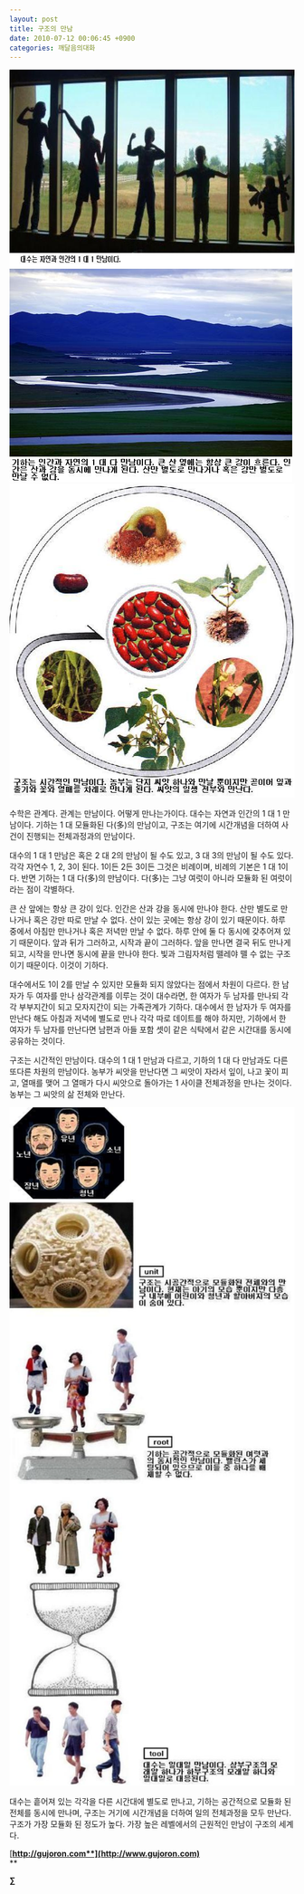 ```yaml
---
layout: post
title: 구조의 만남
date: 2010-07-12 00:06:45 +0900
categories: 깨달음의대화
---
```

<IMG alt=za.JPG src="files/attach/images/198/870/103/za.JPG" width=700 height=349>  
  
<IMG alt=zb.JPG src="files/attach/images/198/870/103/zb.JPG" width=500 height=377>  
  
<IMG alt=zc.JPG src="files/attach/images/198/870/103/zc.JPG" width=515 height=555>   





  


  


수학은 관계다. 관계는 만남이다. 어떻게 만나는가이다. 대수는 자연과 인간의 1 대 1 만남이다. 기하는 1 대 모듈화된 다(多)의 만남이고, 구조는 여기에 시간개념을 더하여 사건이 진행되는 전체과정과의 만남이다. 



대수의 1 대 1 만남은 혹은 2 대 2의 만남이 될 수도 있고, 3 대 3의 만남이 될 수도 있다. 각각 자연수 1, 2, 3이 된다. 1이든 2든 3이든 그것은 비례이며, 비례의 기본은 1 대 1이다. 반면 기하는 1 대 다(多)의 만남이다. 다(多)는 그냥 여럿이 아니라 모듈화 된 여럿이라는 점이 각별하다. 



큰 산 앞에는 항상 큰 강이 있다. 인간은 산과 강을 동시에 만나야 한다. 산만 별도로 만나거나 혹은 강만 따로 만날 수 없다. 산이 있는 곳에는 항상 강이 있기 때문이다. 하루 중에서 아침만 만나거나 혹은 저녁만 만날 수 없다. 하루 안에 둘 다 동시에 갖추어져 있기 때문이다. 앞과 뒤가 그러하고, 시작과 끝이 그러하다. 앞을 만나면 결국 뒤도 만나게 되고, 시작을 만나면 동시에 끝을 만나야 한다. 빛과 그림자처럼 뗄레야 뗄 수 없는 구조이기 때문이다. 이것이 기하다.



대수에서도 1이 2를 만날 수 있지만 모듈화 되지 않았다는 점에서 차원이 다르다. 한 남자가 두 여자를 만나 삼각관계를 이루는 것이 대수라면, 한 여자가 두 남자를 만나되 각각 부부지간이 되고 모자지간이 되는 가족관계가 기하다. 대수에서 한 남자가 두 여자를 만난다 해도 아침과 저녁에 별도로 만나 각각 따로 데이트를 해야 하지만, 기하에서 한 여자가 두 남자를 만난다면 남편과 아들 포함 셋이 같은 식탁에서 같은 시간대를 동시에 공유하는 것이다. 



구조는 시간적인 만남이다. 대수의 1 대 1 만남과 다르고, 기하의 1 대 다 만남과도 다른 또다른 차원의 만남이다. 농부가 씨앗을 만난다면 그 씨앗이 자라서 잎이, 나고 꽃이 피고, 열매를 맺어 그 열매가 다시 씨앗으로 돌아가는 1 사이클 전체과정을 만나는 것이다. 농부는 그 씨앗의 삶 전체와 만난다.   
  
  


<IMG alt=zd.JPG src="files/attach/images/198/870/103/zd.JPG" width=527 height=1199>

대수는 흩어져 있는 각각을 다른 시간대에 별도로 만나고, 기하는 공간적으로 모듈화 된 전체를 동시에 만나며, 구조는 거기에 시간개념을 더하여 일의 전체과정을 모두 만난다. 구조가 가장 모듈화 된 정도가 높다. 가장 높은 레벨에서의 근원적인 만남이 구조의 세계다. 







[**http://gujoron.com**](http://www.gujoron.com)**  
** 

**∑**